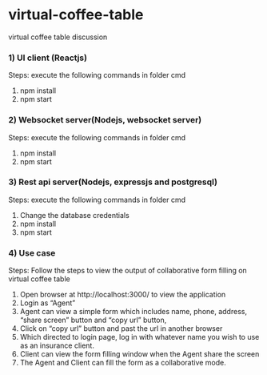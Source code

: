 # virtual-coffee-table
virtual coffee table discussion
### 1)	UI client (Reactjs)
Steps: execute the following commands in folder cmd
1) npm install
2) npm start

### 2)	Websocket  server(Nodejs, websocket server)
Steps: execute the following commands in folder cmd
1)	npm install
2)	npm start

### 3) Rest api server(Nodejs, expressjs and postgresql)
Steps: execute the following commands in folder cmd
1)	Change the database credentials
2)	npm install
3)	npm start

### 4) Use case
Steps: Follow the steps to view the output of collaborative form filling on virtual coffee table 
1) Open browser at http://localhost:3000/ to view the application
2) Login as “Agent”
3) Agent can view a simple form which includes name, phone, address, “share screen” button and “copy url” button, 
4) Click on “copy url” button and past the url in another browser
5) Which directed to login page, log in with whatever name you wish to use as an insurance client.
6) Client can view the form filling window when the Agent share the screen
7) The Agent and Client can fill the form as a collaborative mode.
